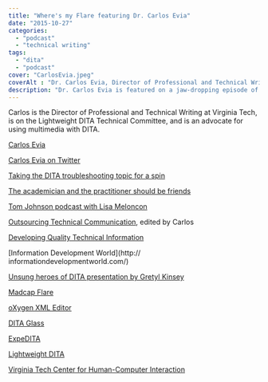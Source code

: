```yaml
---
title: "Where's my Flare featuring Dr. Carlos Evia"
date: "2015-10-27"
categories:
  - "podcast"
  - "technical writing"
tags:
  - "dita"
  - "podcast"
cover: "CarlosEvia.jpeg"
coverAlt : "Dr. Carlos Evia, Director of Professional and Technical Writing at Virginia Tech"
description: "Dr. Carlos Evia is featured on a jaw-dropping episode of the Content Content podcast. We discuss cutting-edge developments in the DITA world, as well as the similarities and differences between academicians and practitioners of technical communication."
---
```

Carlos is the Director of Professional and Technical Writing at Virginia Tech, is on the Lightweight DITA Technical Committee, and is an advocate for using multimedia with DITA.


[Carlos Evia](http://carlosevia.com)

[Carlos Evia on Twitter](http://twitter.com/carlosevia)

[Taking the DITA troubleshooting topic for a spin](http://www.scriptorium.com/2015/02/taking-dita-troubleshooting-topic-spin/)

[The academician and the practitioner should be friends](http://techcommgeekmom.com/2015/07/20/oh-the-academian-and-the-practitioner-should-be-friends-engaging-techcomm-professionals/)

[Tom Johnson podcast with Lisa Meloncon](http://idratherbewriting.com/2015/08/10/lisa-meloncon-academic-practitioner-divide-podcast/)

[Outsourcing Technical Communication](http://www.amazon.com/Outsourcing-Technical-Communication-Practices-Communications/dp/0895033348), edited by Carlos

[Developing Quality Technical Information](http://www.amazon.com/Developing-Quality-Technical-Information-Handbook/dp/0131477498)

[Information Development World](http:// informationdevelopmentworld.com/)

[Unsung heroes of DITA presentation by Gretyl Kinsey](http://t.co/FLkoPMsnZz)

[Madcap Flare](http://www.madcapsoftware.com/products/flare/)

[oXygen XML Editor](http://oxygenxml.com)

[DITA Glass](http://www.oxygenxml.com/events/2015/webinar_perceive_everything_as_dita.html)

[ExpeDITA](https://github.com/donrday/expeDITA)

[Lightweight DITA](http://dita.xml.org/blog/lightweight-dita)

[Virginia Tech Center for Human-Computer Interaction](http://www.hci.vt.edu/)
